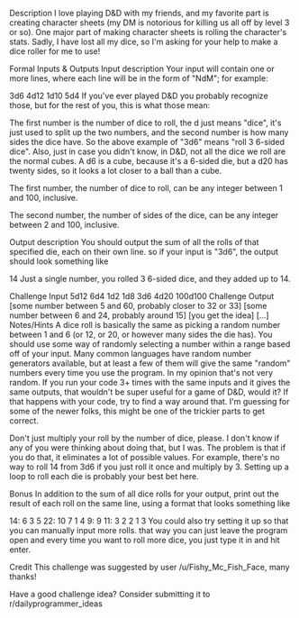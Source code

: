 Description
I love playing D&D with my friends, and my favorite part is creating character sheets (my DM is notorious for killing us all off by level 3 or so). One major part of making character sheets is rolling the character's stats. Sadly, I have lost all my dice, so I'm asking for your help to make a dice roller for me to use!

Formal Inputs & Outputs
Input description
Your input will contain one or more lines, where each line will be in the form of "NdM"; for example:

3d6
4d12
1d10
5d4
If you've ever played D&D you probably recognize those, but for the rest of you, this is what those mean:

The first number is the number of dice to roll, the d just means "dice", it's just used to split up the two numbers, and the second number is how many sides the dice have. So the above example of "3d6" means "roll 3 6-sided dice". Also, just in case you didn't know, in D&D, not all the dice we roll are the normal cubes. A d6 is a cube, because it's a 6-sided die, but a d20 has twenty sides, so it looks a lot closer to a ball than a cube.

The first number, the number of dice to roll, can be any integer between 1 and 100, inclusive.

The second number, the number of sides of the dice, can be any integer between 2 and 100, inclusive.

Output description
You should output the sum of all the rolls of that specified die, each on their own line. so if your input is "3d6", the output should look something like

14
Just a single number, you rolled 3 6-sided dice, and they added up to 14.

Challenge Input
5d12
6d4
1d2
1d8
3d6
4d20
100d100
Challenge Output
[some number between 5 and 60, probably closer to 32 or 33]
[some number between 6 and 24, probably around 15]
[you get the idea]
[...]
Notes/Hints
A dice roll is basically the same as picking a random number between 1 and 6 (or 12, or 20, or however many sides the die has). You should use some way of randomly selecting a number within a range based off of your input. Many common languages have random number generators available, but at least a few of them will give the same "random" numbers every time you use the program. In my opinion that's not very random. If you run your code 3+ times with the same inputs and it gives the same outputs, that wouldn't be super useful for a game of D&D, would it? If that happens with your code, try to find a way around that. I'm guessing for some of the newer folks, this might be one of the trickier parts to get correct.

Don't just multiply your roll by the number of dice, please. I don't know if any of you were thinking about doing that, but I was. The problem is that if you do that, it eliminates a lot of possible values. For example, there's no way to roll 14 from 3d6 if you just roll it once and multiply by 3. Setting up a loop to roll each die is probably your best bet here.

Bonus
In addition to the sum of all dice rolls for your output, print out the result of each roll on the same line, using a format that looks something like

14: 6 3 5
22: 10 7 1 4
9: 9
11: 3 2 2 1 3
You could also try setting it up so that you can manually input more rolls. that way you can just leave the program open and every time you want to roll more dice, you just type it in and hit enter.

Credit
This challenge was suggested by user /u/Fishy_Mc_Fish_Face, many thanks!

Have a good challenge idea? Consider submitting it to r/dailyprogrammer_ideas

